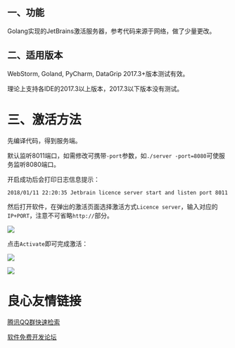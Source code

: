 ## 一、功能

Golang实现的JetBrains激活服务器，参考代码来源于网络，做了少量更改。

## 二、适用版本

WebStorm, Goland, PyCharm, DataGrip 2017.3+版本测试有效。

理论上支持各IDE的2017.3以上版本，2017.3以下版本没有测试。

# 三、激活方法

先编译代码，得到服务端。

默认监听8011端口，如需修改可携带`-port`参数，如`./server -port=8080`可使服务监听8080端口。

开启成功后会打印日志信息提示：

```
2018/01/11 22:20:35 Jetbrain licence server start and listen port 8011
```

然后打开软件，在弹出的激活页面选择激活方式`Licence server`，输入对应的`IP+PORT`，注意不可省略`http://`部分。

![](http://ww1.sinaimg.cn/large/005wtJ8cgy1fnd19qyi8hj30ce0c0t8y.jpg)

点击`Activate`即可完成激活：

![](http://ww1.sinaimg.cn/large/005wtJ8cgy1fnd19qwyl3j309g031glh.jpg)

![](http://ww1.sinaimg.cn/large/005wtJ8cgy1fnd19rihz9j30hs0b4gpr.jpg)




 # 良心友情链接

[腾讯QQ群快速检索](http://u.720life.cn/s/8cf73f7c)

[软件免费开发论坛](http://u.720life.cn/s/bbb01dc0)